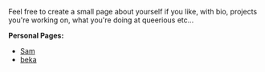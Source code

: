 <!-- TITLE: People -->

Feel free to create a small page about yourself if you like, with bio, projects you're working on, what you're doing at queerious etc...

**Personal Pages:**

* [Sam](/people/sam)
* [beka](/people/beka)